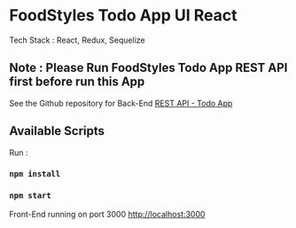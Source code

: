 # FoodStyles Todo App UI React

Tech Stack : React, Redux, Sequelize

## Note : Please Run FoodStyles Todo App REST API first before run this App

See the Github repository for Back-End [REST API - Todo App](https://github.com/chesspamungkas/foodstyles-todo-restapi)

## Available Scripts

Run :

### `npm install`

### `npm start`

Front-End running on port 3000 [http://localhost:3000](http://localhost:3000)
